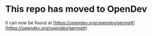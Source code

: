 # This repo has moved to OpenDev

It can now be found at [https://opendev.org/opendev/germqtt](https://opendev.org/opendev/germqtt)

